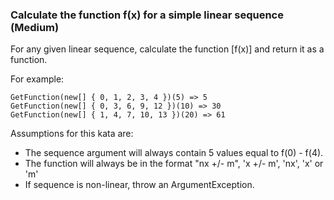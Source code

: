 ### Calculate the function f(x) for a simple linear sequence (Medium)

For any given linear sequence, calculate the function [f(x)] and return it as a function.

For example:
```
GetFunction(new[] { 0, 1, 2, 3, 4 })(5) => 5
GetFunction(new[] { 0, 3, 6, 9, 12 })(10) => 30
GetFunction(new[] { 1, 4, 7, 10, 13 })(20) => 61
```
Assumptions for this kata are:

* The sequence argument will always contain 5 values equal to f(0) - f(4).
* The function will always be in the format "nx +/- m", 'x +/- m', 'nx', 'x' or 'm'
* If sequence is non-linear, throw an ArgumentException.
